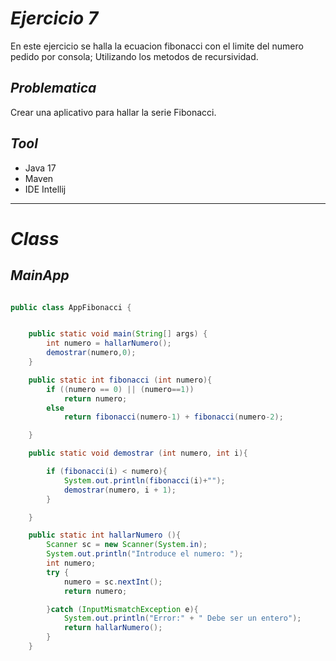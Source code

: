 
# _Ejercicio 7_

En este ejercicio se halla la ecuacion fibonacci con el 
limite del numero pedido por consola; Utilizando los metodos de 
recursividad.

## _Problematica_
Crear una aplicativo para hallar la serie Fibonacci.


## _Tool_
- Java 17
- Maven
- IDE Intellij

___________

# _Class_

## _MainApp_

```java

public class AppFibonacci {


    public static void main(String[] args) {
        int numero = hallarNumero();
        demostrar(numero,0);
    }

    public static int fibonacci (int numero){
        if ((numero == 0) || (numero==1))
            return numero;
        else
            return fibonacci(numero-1) + fibonacci(numero-2);

    }

    public static void demostrar (int numero, int i){

        if (fibonacci(i) < numero){
            System.out.println(fibonacci(i)+"");
            demostrar(numero, i + 1);
        }

    }

    public static int hallarNumero (){
        Scanner sc = new Scanner(System.in);
        System.out.println("Introduce el numero: ");
        int numero;
        try {
            numero = sc.nextInt();
            return numero;

        }catch (InputMismatchException e){
            System.out.println("Error:" + " Debe ser un entero");
            return hallarNumero();
        }
    }
